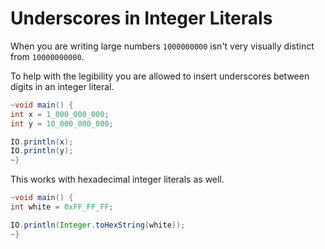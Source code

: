 # Underscores in Integer Literals

When you are writing large numbers `1000000000` isn't very
visually distinct from `10000000000`.

To help with the legibility you are allowed to insert underscores
between digits in an integer literal.

```java
~void main() {
int x = 1_000_000_000;
int y = 10_000_000_000;

IO.println(x);
IO.println(y);
~}
```

This works with hexadecimal integer literals as well.

```java
~void main() {
int white = 0xFF_FF_FF;

IO.println(Integer.toHexString(white));
~}
```